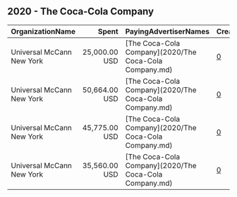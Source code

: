 ## 2020 - The Coca-Cola Company 
|OrganizationName|Spent|PayingAdvertiserNames|CreativeUrls|Impressions|Genders|AgeBrackets|CountryCodes|BillingAddresses|CandidateBallotInformation|
|:---|---:|:---|:---|---:|:---|:---|:---|:---|:---|
|Universal McCann New York|25,000.00 USD|[The Coca-Cola Company](2020/The Coca-Cola Company.md)|[0](https://www.snap.com/political-ads/asset/40fe820feb61e905402d8dac5152096fd6751085da154b749958192a92a77f99?mediaType=mp4)|8,898,008||18+|united states|"100 W 33rd St,New York,10001,US"||
|Universal McCann New York|50,664.00 USD|[The Coca-Cola Company](2020/The Coca-Cola Company.md)|[0](https://www.snap.com/political-ads/asset/0852720949bdf98c3c426be1fa6d18c89c0a5abd66144068fa74df8db7b0aebc?mediaType=mp4)|22,629,077||18-24|united states|"100 W 33rd St,New York,10001,US"||
|Universal McCann New York|45,775.00 USD|[The Coca-Cola Company](2020/The Coca-Cola Company.md)|[0](https://www.snap.com/political-ads/asset/8826975a912b5f0e775d03b3221600b692a31b4c8bc1e493bafb0a6651d07bc1?mediaType=mp4)|20,502,457||18-24|united states|"100 W 33rd St,New York,10001,US"||
|Universal McCann New York|35,560.00 USD|[The Coca-Cola Company](2020/The Coca-Cola Company.md)|[0](https://www.snap.com/political-ads/asset/673e5f332cfc027808cd108413c5d2ce93276eb523dfa179b7b937ee498a5a9e?mediaType=mp4)|15,753,923||18-24|united states|"100 W 33rd St,New York,10001,US"||

